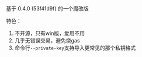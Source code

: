 基于 0.4.0 (53f41d9f) 的一个魔改版

特色：
1. 不开源，只有win版，爱用不用
2. 几乎无错误交易，避免烧gas
3. 命令行`--private-key`支持导入更常见的那个私钥格式

